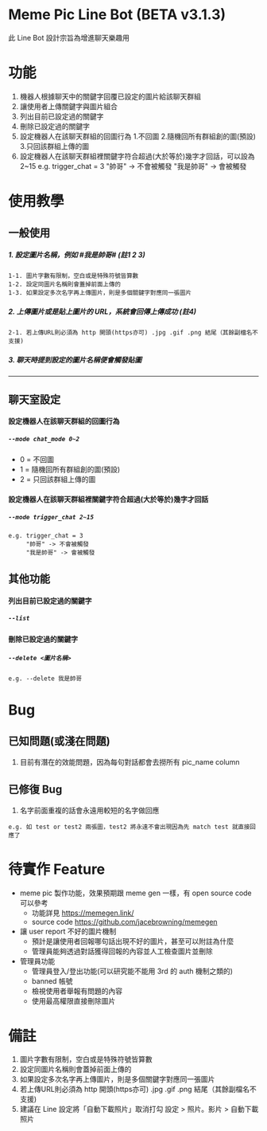 Meme Pic Line Bot (BETA v3.1.3)
========
此 Line Bot 設計宗旨為增進聊天樂趣用


功能
========
1. 機器人根據聊天中的關鍵字回覆已設定的圖片給該聊天群組
2. 讓使用者上傳關鍵字與圖片組合
3. 列出目前已設定過的關鍵字
4. 刪除已設定過的關鍵字
5. 設定機器人在該聊天群組的回圖行為
    1.不回圖
    2.隨機回所有群組創的圖(預設)
    3.只回該群組上傳的圖
6. 設定機器人在該聊天群組裡關鍵字符合超過(大於等於)幾字才回話，可以設為 2~15
e.g. trigger_chat = 3
"帥哥" -> 不會被觸發
"我是帥哥" -> 會被觸發

使用教學
========
一般使用
--------
##### 1. 設定圖片名稱，例如 #我是帥哥# (註1 2 3)
    1-1. 圖片字數有限制，空白或是特殊符號皆算數
    1-2. 設定同圖片名稱則會蓋掉前面上傳的
    1-3. 如果設定多次名字再上傳圖片，則是多個關鍵字對應同一張圖片
##### 2. 上傳圖片或是貼上圖片的 URL，系統會回傳上傳成功 (註4)
    2-1. 若上傳URL則必須為 http 開頭(https亦可) .jpg .gif .png 結尾（其餘副檔名不支援)
##### 3. 聊天時提到設定的圖片名稱便會觸發貼圖
--------

聊天室設定
--------
#### 設定機器人在該聊天群組的回圖行為
##### `--mode chat_mode 0~2` 
* 0 = 不回圖
* 1 = 隨機回所有群組創的圖(預設)
* 2 = 只回該群組上傳的圖

#### 設定機器人在該聊天群組裡關鍵字符合超過(大於等於)幾字才回話
##### `--mode trigger_chat 2~15`
```
e.g. trigger_chat = 3
     "帥哥" -> 不會被觸發
     "我是帥哥" -> 會被觸發
```
其他功能
--------
#### 列出目前已設定過的關鍵字
##### `--list` 

#### 刪除已設定過的關鍵字
##### `--delete <圖片名稱>` 
```
e.g. --delete 我是帥哥
```

Bug
========
已知問題(或淺在問題)
--------
1. 目前有潛在的效能問題，因為每句對話都會去撈所有 pic_name column

已修復 Bug
--------
1. 名字前面重複的話會永遠用較短的名字做回應
```
e.g. 如 test or test2 兩張圖，test2 將永遠不會出現因為先 match test 就直接回應了
```


待實作 Feature
========
* meme pic 製作功能，效果預期跟 meme gen 一樣，有 open source code 可以參考
  * 功能詳見 https://memegen.link/
  * source code https://github.com/jacebrowning/memegen
* 讓 user report 不好的圖片機制
  * 預計是讓使用者回報哪句話出現不好的圖片，甚至可以附註為什麼
  * 管理員能夠透過對話獲得回報的內容並人工檢查圖片並刪除
* 管理員功能
    * 管理員登入/登出功能(可以研究能不能用 3rd 的 auth 機制之類的)
    * banned 帳號
    * 檢視使用者舉報有問題的內容
    * 使用最高權限直接刪除圖片

備註
========
1. 圖片字數有限制，空白或是特殊符號皆算數
2. 設定同圖片名稱則會蓋掉前面上傳的
3. 如果設定多次名字再上傳圖片，則是多個關鍵字對應同一張圖片
4. 若上傳URL則必須為 http 開頭(https亦可) .jpg .gif .png 結尾（其餘副檔名不支援)
5. 建議在 Line 設定將「自動下載照片」取消打勾
   設定 > 照片。影片 > 自動下載照片
